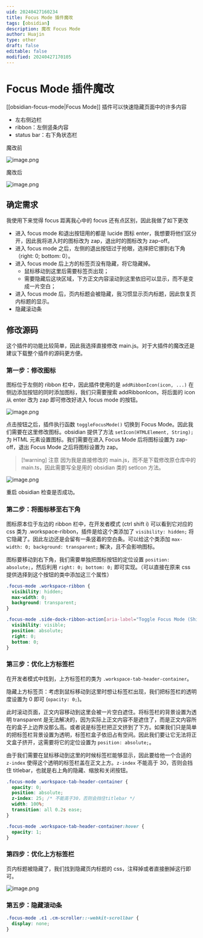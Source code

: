 ```yaml
---
uid: 20240427160234
title: Focus Mode 插件魔改
tags: [obsidian]
description: 魔改 Focus Mode
author: Huajin
type: other
draft: false
editable: false
modified: 20240427170105
---
```


# Focus Mode 插件魔改

[[obsidian-focus-mode|Focus Mode]] 插件可以快速隐藏页面中的许多内容

- 左右侧边栏
- ribbon：左侧竖条内容
- status bar：右下角状态栏

魔改前

![image.png](https://cdn.pkmer.cn/images/20240427165043.png!pkmer)

魔改后

![image.png](https://cdn.pkmer.cn/images/20240427170050.png!pkmer)

## 确定需求

我使用下来觉得 focus 距离我心中的 focus 还有点区别，因此我做了如下更改

- 进入 focus mode 和退出按钮用的都是 lucide 图标 enter，我想要将他们区分开，因此我将进入时的图标改为 zap，退出时的图标改为 zap-off。
- 进入 focus mode 之后，左侧的退出按钮过于抢眼，选择把它挪到右下角（right: 0; bottom: 0）。
- 进入 focus mode 后上方的标签页没有隐藏，将它隐藏掉。
	- 鼠标移动到这里后需要标签页出现；
	- 需要隐藏后这块区域，下方正文内容滚动到这里依旧可以显示，而不是变成一片空白；
- 进入 focus mode 后，页内标题会被隐藏，我习惯显示页内标题，因此恢复页内标题的显示。
- 隐藏滚动条

## 修改源码

这个插件的功能比较简单，因此我选择直接修改 main.js。对于大插件的魔改还是建议下载整个插件的源码更方便。

### 第一步：修改图标

图标位于左侧的 ribbon 栏中，因此插件使用的是 `addRibbonIcon(icon, ...)` 在侧边添加按钮的同时添加图标，我们只需要搜索 addRibbonIcon，将后面的 icon 从 enter 改为 zap 即可修改好进入 focus mode 的按钮。

![image.png](https://cdn.pkmer.cn/images/20240427161742.png!pkmer)

点击按钮之后，插件执行函数 `toggleFocusMode()` 切换到 Focus Mode。因此我们需要在这里修改图标。obsidian 提供了方法 `setIcon(HTMLElement, String);` 为 HTML 元素设置图标。我们需要在进入 Focus Mode 后将图标设置为 zap-off，退出 Focus Mode 之后将图标设置为 zap。

> [!warning] 注意
> 因为我是直接修改的 main.js，而不是下载修改原仓库中的 main.ts，因此需要写全是用的 obsidian 类的 setIcon 方法。

![image.png](https://cdn.pkmer.cn/images/20240427161910.png!pkmer)

重启 obsidian 检查是否成功。

### 第二步：将图标移至右下角

图标原本位于左边的 ribbon 栏中，在开发者模式 (ctrl shift i) 可以看到它对应的 css 类为 .workspace-ribbon，插件是给这个类添加了 `visibility: hidden;` 将它隐藏了。因此左边还是会留有一条竖着的空白条。可以给这个类添加 `max-width: 0; background: transparent;` 解决，且不会影响图标。

图标要移动到右下角，我们需要单独把图标按钮的定位设置 `position: absolute;`，然后利用 `right: 0; bottom: 0;` 即可实现。（可以直接在原来 css 提供选择到这个按钮的类中添加这三个属性）

```css
.focus-mode .workspace-ribbon {
  visibility: hidden;
  max-width: 0;
  background: transparent;
}

.focus-mode .side-dock-ribbon-action[aria-label="Toggle Focus Mode (Shift + Click to show active pane only)"] {
  visibility: visible;
  position: absolute;
  right: 0;
  bottom: 0;
}
```

### 第三步：优化上方标签栏

在开发者模式中找到，上方标签栏的类为 `.workspace-tab-header-container`。

隐藏上方标签页：考虑到鼠标移动到这里时想让标签栏出现，我们把标签栏的透明度设置为 0 即可 (`opacity: 0;`)。

此时滚动页面，正文内容移动到这里会被一片空白遮住。将标签栏的背景设置为透明 transparent 是无法解决的，因为实际上正文内容不是遮住了，而是正文内容所在的盒子上边界没那么高。或者说是标签栏把正文挤到了下方。如果我们只是简单的把标签栏背景设置为透明，标签栏盒子依旧占有空间。因此我们要让它无法将正文盒子挤开，这需要将它的定位设置为 `position: absolute;`。

由于我们需要在鼠标移动到这里的时候标签栏能够显示，因此要给他一个合适的 `z-index` 使得这个透明的标签栏盖在正文上方。`z-index` 不能高于 30，否则会挡住 titlebar，也就是右上角的隐藏、缩放和关闭按钮。

```css
.focus-mode .workspace-tab-header-container {
  opacity: 0;
  position: absolute;
  z-index: 25; /* 不能高于30，否则会挡住titlebar */
  width: 100%;
  transition: all 0.2s ease;
}

.focus-mode .workspace-tab-header-container:hover {
  opacity: 1;
}
```

### 第四步：优化上方标签栏

页内标题被隐藏了，我们找到隐藏页内标题的 css，注释掉或者直接删掉这行即可。

![image.png](https://cdn.pkmer.cn/images/20240427163640.png!pkmer)

### 第五步：隐藏滚动条

```css
.focus-mode .ͼ1 .cm-scroller::-webkit-scrollbar {
  display: none;
}
```